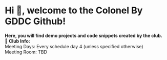 # Hi 👋,  welcome to the Colonel By GDDC Github!

**Here, you will find demo projects and code snippets created by the club.** 
<br>
**🌱 Club Info:**
<br>
Meeting Days: Every schedule day 4 (unless specified otherwise)
<br>
Meeting Room: TBD


<!--
**ColonelByGDDC/ColonelByGDDC** is a ✨ _special_ ✨ repository because its `README.md` (this file) appears on your GitHub profile.

Here are some ideas to get you started:

- 🔭 I’m currently working on ...
- 🌱 I’m currently learning ...
- 👯 I’m looking to collaborate on ...
- 🤔 I’m looking for help with ...
- 💬 Ask me about ...
- 📫 How to reach me: ...
- 😄 Pronouns: ...
- ⚡ Fun fact: ...
-->
